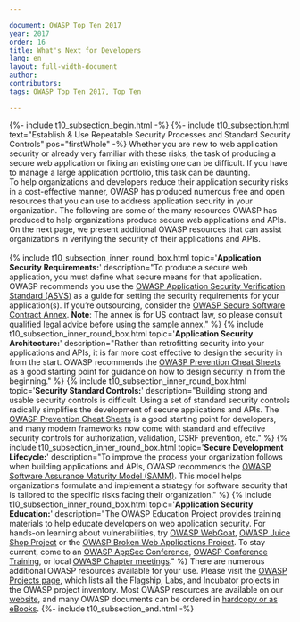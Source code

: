 ```yaml
---

document: OWASP Top Ten 2017
year: 2017
order: 16
title: What's Next for Developers
lang: en
layout: full-width-document
author:
contributors:
tags: OWASP Top Ten 2017, Top Ten

---
```

{%- include t10_subsection_begin.html -%}
{%- include t10_subsection.html text="Establish & Use Repeatable Security Processes and Standard Security Controls" pos="firstWhole" -%}
Whether you are new to web application security or already very familiar with these risks, the task of producing a secure web application or fixing an existing one can be difficult. If you have to manage a large application portfolio, this task can be daunting.<br>
To help organizations and developers reduce their application security risks in a cost-effective manner, OWASP has produced numerous free and open resources that you can use to address application security in your organization. The following are some of the many resources OWASP has produced to help organizations produce secure web applications and APIs. On the next page, we present additional OWASP resources that can assist organizations in verifying the security of their applications and APIs.<br>
<br>
{% include t10_subsection_inner_round_box.html
   topic='**Application Security Requirements:**'
   description="To produce a secure web application, you must define what secure means for that application. OWASP recommends you use the [OWASP Application Security Verification Standard (ASVS)](/www-project-application-security-verification-standard) as a guide for setting the security requirements for your application(s). If you’re outsourcing, consider the [OWASP Secure Software Contract Annex](/www-community/OWASP_Secure_Software_Contract_Annex).
    **Note**: The annex is for US contract law, so please consult qualified legal advice before using the sample annex."
%}
{% include t10_subsection_inner_round_box.html
   topic='**Application Security Architecture:**'
   description="Rather than retrofitting security into your applications and APIs, it is far more cost effective to design the security in from the start. OWASP recommends the [OWASP Prevention Cheat Sheets](/www-project-cheat-sheets) as a good starting point for guidance on how to design security in from the beginning."
%}
{% include t10_subsection_inner_round_box.html
   topic='**Security Standard Controls:**'
   description="Building strong and usable security controls is difficult. Using a set of standard security controls radically simplifies the development of secure applications and APIs. The [OWASP Prevention Cheat Sheets](/www-project-cheat-sheets) is a good starting point for developers, and many modern frameworks now come with standard and effective security controls for authorization, validation, CSRF prevention, etc."
%}
{% include t10_subsection_inner_round_box.html
   topic='**Secure Development Lifecycle:**'
   description="To improve the process your organization follows when building applications and APIs, OWASP recommends the [OWASP Software Assurance Maturity Model (SAMM)](/www-project-samm). This model helps organizations formulate and implement a strategy for software security that is tailored to the specific risks facing their organization."
%}
{% include t10_subsection_inner_round_box.html
   topic='**Application Security Education:**'
   description="The OWASP Education Project provides training materials to help educate developers on web application security. For hands-on learning about vulnerabilities, try [OWASP WebGoat](/www-project-webgoat), [OWASP Juice Shop Project](/www-project-juice-shop) or the [OWASP Broken Web Applications Project](/www-project-broken-web-applications). To stay current, come to an [OWASP AppSec Conference](/events), [OWASP Conference Training](/events), or local [OWASP Chapter meetings](/chapters)."
%}
There are numerous additional OWASP resources available for your use. Please visit the [OWASP Projects page](/projects), which lists all the Flagship, Labs, and Incubator projects in the OWASP project inventory. Most OWASP resources are available on our [website](https://www2.owasp.org), and many OWASP documents can be ordered in [hardcopy or as eBooks](https://stores.lulu.com/owasp).
{%- include t10_subsection_end.html -%}